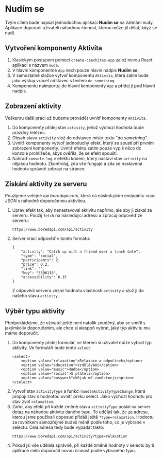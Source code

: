 # Nudím se

Tvým cílem bude napsat jednoduchou aplikaci **Nudím se** na zahnání nudy. Aplikace doporučí uživateli náhodnou činnost, kterou může jít dělat, když se nudí.

## Vytvoření komponenty Aktivita

1. Klasickým postupem pomocí `create-czechitas-app` založ novou React aplikaci s názvem `nuda`.
1. V hlavní komponentně `App` nech pouze hlavní nadpis **Nudím se**,
1. V samostatné složce vytvoř komponentu `Aktivita`, která zatím bude jako výstup vracet odstavec s textem `do something`.
1. Komponentu naimportuj do hlavní komponenty `App` a přidej ji pod hlavní nadpis.

## Zobrazení aktivity

Veškerou další práci už budeme provádět uvnitř komponenty `Aktivita`.

1. Do komponenty přidej stav `activity`, jehož výchozí hodnota bude prázdný řetězec.
1. Obsah stavu `activity` vlož do odstavce místo textu *"do something"*.
1. Uvnitř komponenty vytvoř jednoduchý efekt, který se spustí při prvním zobrazení komponenty. Uvnitř efektu zatím pouze vypiš něco do konzole prohlížeče, abys ověřila, že se efekt spouští.
1. Nahraď `console.log` v efektu kódem, který nastaví stav `activity` na nějakou hodnotu. Zkontroluj, zda vše funguje a zda se nastavená hodnota správně zobrazí na stránce.

## Získání aktivity ze serveru

Použijeme veřejné api *boredapi.com*, která ná následujícím endpointu vrací JSON s náhodně doporučenou aktivitou.

1. Uprav efekt tak, aby nenastavoval aktivitu napřímo, ale aby ji získal ze serveru. Použij `fetch` na následující adresu a zpracuj odpověď ze serveru:
	```
	https://www.boredapi.com/api/activity
	```
2. Server vrací odpověď v tomto formátu:
	```
	{
		"activity": "Catch up with a friend over a lunch date",
		"type": "social",
		"participants": 2,
		"price": 0.2,
		"link": "",
		"key": "5590133",
		"accessibility": 0.15
	}
	```
	Z odpovědi serveru vezmi hodnotu vlastnosti `activity` a ulož ji do našeho stavu `activity`.

## Výběr typu aktivity

Předpokládejme, že uživatel ještě není natolik znuděný, aby se smířil s jakýmkoliv doporučením, ale chce si alespoň vybrat, jaký typ aktivitu mu máme doporučit.

1. Do komponenty přidej formulář, ve kterém si uživatel může vybrat typ aktivity. Ve formuláři bude tento `select`:
	```
	<select>
		<option value="relaxation">Relaxace a odpočinek</option>
		<option value="education">Vzdělávání</option>
		<option value="music">Hudba</option>
		<option value="social">S přáteli</option>
		<option value="busywork">Nějak mě zaměstnej</option>
	</select>
	```
1. Vytvoř stav `activityType` a funkci `handleActivityTypeChange`, která propojí stav s hodnotou uvnitř prvku select. Jako výchozí hodnotu pro stav zvol `relaxation`.
1. Zařid, aby efekt při každé změně stavu `activityType` poslal na server dotaz na náhodou aktivitu daného typu. To uděláš tak, že za adresu, kterou jsme používali doposud přidáš ještě `?type=relaxation`. Hodnotu za rovnítkem samozřejmě budeš měnit podle toho, co je vybrané v selectu. Celá adresa tedy bude vypadat takto:
	```
	https://www.boredapi.com/api/activity?type=relaxation
	```
1. Pokud jsi vše udělala správně, při každé změně hodnoty v selectu by ti aplikace měla doporučit novou činnost podle vybraného typu.